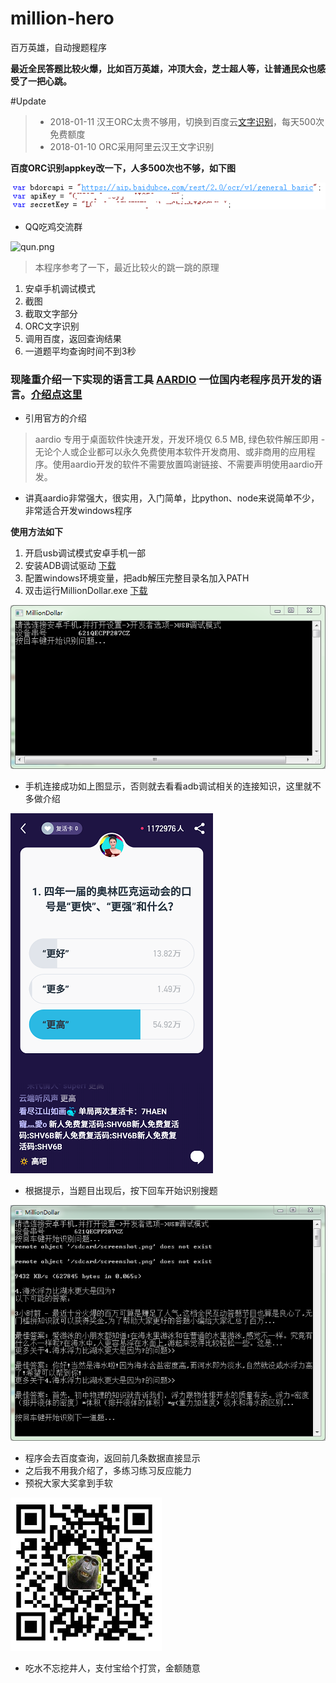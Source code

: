 # million-hero
百万英雄，自动搜题程序

**最近全民答题比较火爆，比如百万英雄，冲顶大会，芝士超人等，让普通民众也感受了一把心跳。**

#Update
> - 2018-01-11 汉王ORC太贵不够用，切换到百度云[文字识别](http://ai.baidu.com/docs#/OCR-API/top)，每天500次免费额度
> - 2018-01-10 ORC采用阿里云汉王文字识别

**百度ORC识别appkey改一下，人多500次也不够，如下图**

![1.png](res/3.png)

- QQ吃鸡交流群

![qun.png](<img width="150px" src="res/qun.png"/>)

> 本程序参考了一下，最近比较火的跳一跳的原理
1. 安卓手机调试模式
2. 截图
3. 截取文字部分
4. ORC文字识别
5. 调用百度，返回查询结果
6. 一道题平均查询时间不到3秒

### 现隆重介绍一下实现的语言工具 [AARDIO](http://bbs.aardio.com/) 一位国内老程序员开发的语言。[介绍点这里](http://bbs.aardio.com/portal.php?mod=view&aid=5)
- 引用官方的介绍
> aardio 专用于桌面软件快速开发，开发环境仅 6.5 MB, 绿色软件解压即用 -  无论个人或企业都可以永久免费使用本软件开发商用、或非商用的应用程序。使用aardio开发的软件不需要放置鸣谢链接、不需要声明使用aardio开发。 

- 讲真aardio非常强大，很实用，入门简单，比python、node来说简单不少，非常适合开发windows程序

**使用方法如下**
1. 开启usb调试模式安卓手机一部
2. 安装ADB调试驱动 [下载](http://www.wmzhe.com/soft-39913.html)
3. 配置windows环境变量，把adb解压完整目录名加入PATH
4. 双击运行MillionDollar.exe [下载](https://github.com/zsj1029/MillionHero/files/1622190/Publish.zip)

![1.png](res/1.png)

- 手机连接成功如上图显示，否则就去看看adb调试相关的连接知识，这里就不多做介绍

![screenshot.png](res/screenshot.png)

- 根据提示，当题目出现后，按下回车开始识别搜题

![2.png](res/2.png)

- 程序会去百度查询，返回前几条数据直接显示
- 之后我不用我介绍了，多练习练习反应能力
- 预祝大家大奖拿到手软

![screenshot.png](res/alipay.png)
- 吃水不忘挖井人，支付宝给个打赏，金额随意


